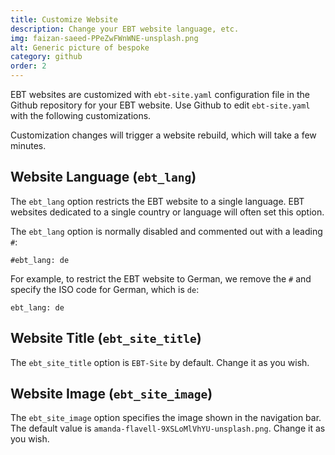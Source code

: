 ```yaml
---
title: Customize Website
description: Change your EBT website language, etc.
img: faizan-saeed-PPeZwFWnWNE-unsplash.png
alt: Generic picture of bespoke
category: github
order: 2
---
```


EBT websites are customized with `ebt-site.yaml` configuration file
in the Github repository for your EBT website.
Use Github to edit `ebt-site.yaml` with the following customizations.

Customization changes will trigger a website rebuild, 
which will take a few minutes.

## Website Language (`ebt_lang`)
The `ebt_lang` option restricts the EBT website
to a single language.
EBT websites dedicated to a single country or language
will often set this option. 

The `ebt_lang` option is normally disabled
and commented out with a leading `#`:

`#ebt_lang: de`

For example, to restrict the EBT website to German,
we remove the `#` and
specify the ISO code for German, which is `de`:

`ebt_lang: de`

## Website Title (`ebt_site_title`)
The `ebt_site_title` option is `EBT-Site` by default.
Change it as you wish.

## Website Image (`ebt_site_image`)
The `ebt_site_image` option specifies the image
shown in the navigation bar. 
The default value is `amanda-flavell-9XSLoMlVhYU-unsplash.png`.
Change it as you wish.
